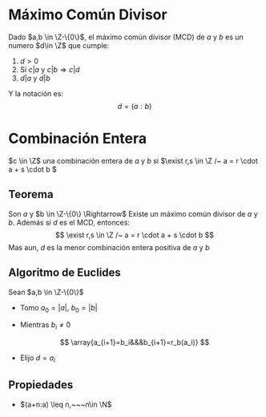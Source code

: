 # Máximo Común Divisor

Dado $a,b \in \Z-\{0\}$, el máximo común divisor (MCD) de $a$ y $b$ es un numero $d\in \Z$ que cumple:

1.  $d\gt 0$
2. Si $c|a$ y $c|b \Rightarrow c|d$
3. $d|a$ y $d|b$

Y la notación es:
$$
d = (a:b)
$$

# Combinación Entera

$c \in \Z$ una combinación entera de $a$ y $b$ si $\exist r,s \in \Z /~ a = r \cdot a + s \cdot b $

## Teorema

Son $a$ y $b \in \Z-\{0\} \Rightarrow$ Existe un máximo común divisor de $a$ y $b$. Además si $d$ es el MCD, entonces:
$$
\exist r,s \in \Z /~ a = r \cdot a + s \cdot b 
$$
Mas aun, $d$ es la menor combinación entera positiva de $a$ y $b$

## Algoritmo de Euclides

Sean $a,b \in \Z-\{0\}$

- Tomo $a_0=|a|$, $b_0 = |b|$

- Mientras $b_i \neq 0$

$$
\array{a_{i+1}=b_i&&&b_{i+1}=r_b(a_i)}
$$

- Elijo $d= a_i$

## Propiedades

- $(a+n:a) \leq n,~~~n\in \N$

